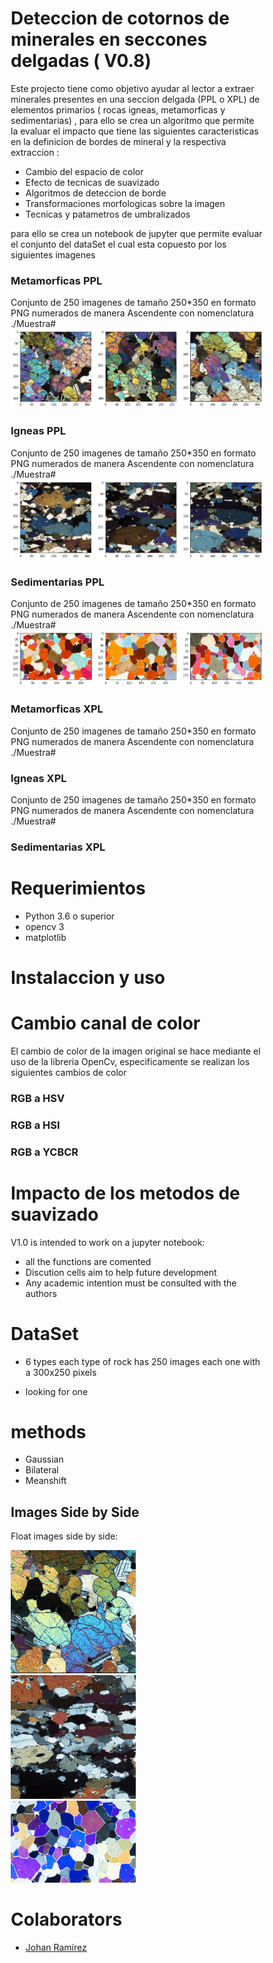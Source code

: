 # Deteccion de cotornos de minerales en seccones delgadas ( V0.8)

Este projecto tiene como objetivo ayudar al lector a extraer minerales presentes en una seccion delgada (PPL o XPL) de elementos primarios ( rocas igneas, metamorficas y sedimentarias) , para ello se crea un algoritmo que permite la evaluar el impacto que tiene las siguientes caracteristicas en la definicion de bordes de mineral y la respectiva extraccion : 

- Cambio del espacio de color
- Efecto de tecnicas de suavizado
- Algoritmos de deteccion de borde
- Transformaciones morfologicas sobre la imagen
- Tecnicas y patametros de umbralizados

para ello se crea un notebook de jupyter que permite evaluar el conjunto del dataSet el cual esta copuesto por los siguientes imagenes

 ### Metamorficas PPL
 Conjunto de 250 imagenes de tamaño 250*350 en formato PNG numerados de manera Ascendente con nomenclatura ./Muestra#
 ![imagen tipo1](https://raw.githubusercontent.com/joaramirezra/Mineral-Border-Dectetion/Readme/Typo1.png) 
 
 ### Igneas PPL
 Conjunto de 250 imagenes de tamaño 250*350 en formato PNG numerados de manera Ascendente con nomenclatura ./Muestra#
 ![imagen tipo1](https://raw.githubusercontent.com/joaramirezra/Mineral-Border-Dectetion/Readme/tipo2.png) 
 
 ### Sedimentarias PPL
 Conjunto de 250 imagenes de tamaño 250*350 en formato PNG numerados de manera Ascendente con nomenclatura ./Muestra#
 ![imagen tipo1](https://raw.githubusercontent.com/joaramirezra/Mineral-Border-Dectetion/Readme/tipo3.png)
  
 
 ### Metamorficas XPL
 Conjunto de 250 imagenes de tamaño 250*350 en formato PNG numerados de manera Ascendente con nomenclatura ./Muestra#
 
 ### Igneas XPL
 Conjunto de 250 imagenes de tamaño 250*350 en formato PNG numerados de manera Ascendente con nomenclatura ./Muestra#
 
 ### Sedimentarias XPL


# Requerimientos

- Python 3.6 o superior
 - opencv 3
 - matplotlib

# Instalaccion y uso

# Cambio canal de color 

El cambio de color de la imagen original se hace mediante el uso de la libreria OpenCv, especificamente se realizan los siguientes cambios de color 
 ### RGB a HSV 
 ### RGB a HSI 
 ### RGB a YCBCR
 
 # Impacto de los metodos de suavizado 
 
 
 
 

V1.0 is intended to work on a jupyter notebook: 
 - all the functions are comented
 - Discution cells aim to help future development
 - Any academic intention must be consulted with the authors 
 
# DataSet 
 - 6 types each type of rock has 250 images each one with a 300x250 pixels
 

 

 - looking for one 

# methods 
 - Gaussian
 - Bilateral 
 - Meanshift

<!DOCTYPE html>
<html>
<head>
<style>
* {
  box-sizing: border-box;
}

.img-container {
  float: left;
  width: 33.33%;
  padding: 5px;
}

.clearfix::after {
  content: "";
  clear: both;
  display: table;
}
</style>
</head>
<body>

<h2>Images Side by Side</h2>
<p>Float images side by side:</p>

<div class="clearfix">
  <div class="img-container">
    <img src="https://raw.githubusercontent.com/joaramirezra/Mineral-Border-Dectetion/main/images/type1/Muestra13.png" width="200">
  </div>
  <div class="img-container">
 <img src="https://raw.githubusercontent.com/joaramirezra/Mineral-Border-Dectetion/main/images/type2/Muestra13.png" width="200">
  </div>
  <div class="img-container">
 <img src="https://raw.githubusercontent.com/joaramirezra/Mineral-Border-Dectetion/main/images/type3/Muestra13.png" width="200">
  </div>
</div>



</body>
</html>



# Colaborators
 - [Johan Ramírez](https://github.com/joaramirezra)
